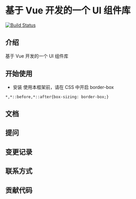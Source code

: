 # 基于 Vue 开发的一个 UI 组件库

[![Build Status](https://travis-ci.org/FredaFei/gulu.svg?branch=master)](https://travis-ci.org/FredaFei/gulu)

## 介绍

基于 Vue 开发的一个 UI 组件库

## 开始使用

-   安装
    使用本框架前，请在 CSS 中开启 border-box

```
*,*::before,*::after{box-sizing: border-box;}
```

## 文档

## 提问

## 变更记录

## 联系方式

## 贡献代码
